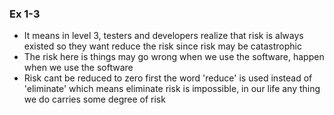 ### Ex 1-3
* It means in level 3, testers and developers realize that risk is always existed so they want reduce the risk since risk may be catastrophic
* The risk here is things may go wrong when we use the software, happen when we use the software
* Risk cant be reduced to zero first the word 'reduce' is used instead of 'eliminate' which means eliminate risk is impossible, in our life any thing we do carries some degree of risk
